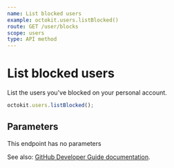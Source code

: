 ```yaml
---
name: List blocked users
example: octokit.users.listBlocked()
route: GET /user/blocks
scope: users
type: API method
---
```


# List blocked users

List the users you've blocked on your personal account.

```js
octokit.users.listBlocked();
```

## Parameters

This endpoint has no parameters

See also: [GitHub Developer Guide documentation](https://developer.github.com/v3/users/blocking/#list-blocked-users).
